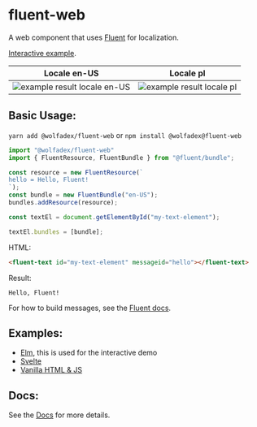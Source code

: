 # fluent-web

A web component that uses [Fluent](https://projectfluent.org/) for localization.

[Interactive example](https://wolfadex.github.io/fluent-web/).

| Locale en-US                                            | Locale pl                                         |
| ------------------------------------------------------- | ------------------------------------------------- |
| ![example result locale en-US](https://raw.githubusercontent.com/wolfadex/fluent-web/master/screen_shot_en-us.png) | ![example result locale pl](https://raw.githubusercontent.com/wolfadex/fluent-web/master/screen_shot_pl.png) |

## Basic Usage:

`yarn add @wolfadex/fluent-web` or `npm install @wolfadex@fluent-web`


```js
import "@wolfadex/fluent-web"
import { FluentResource, FluentBundle } from "@fluent/bundle";

const resource = new FluentResource(`
hello = Hello, Fluent!
`);
const bundle = new FluentBundle("en-US");
bundles.addResource(resource);

const textEl = document.getElementById("my-text-element");

textEl.bundles = [bundle];
```

HTML:

```html
<fluent-text id="my-text-element" messageid="hello"></fluent-text>
```

Result:

```
Hello, Fluent!
```

For how to build messages, see the [Fluent docs](https://github.com/projectfluent/fluent/wiki).

## Examples:

- [Elm](https://github.com/wolfadex/fluent-web/tree/master/example/elm), this is used for the interactive demo
- [Svelte](https://github.com/wolfadex/fluent-web/tree/master/example/svelte)
- [Vanilla HTML & JS](https://github.com/wolfadex/fluent-web/tree/master/example/vanillajs)

## Docs:

See the [Docs](https://github.com/wolfadex/fluent-web/blob/master/docs/index.md) for more details.

